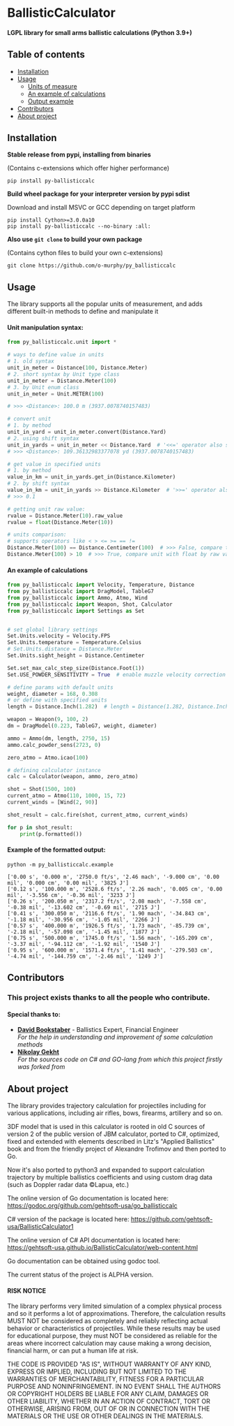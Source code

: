 # BallisticCalculator
#### LGPL library for small arms ballistic calculations (Python 3.9+)

## Table of contents
* [Installation](#installation)
* [Usage](#usage)
  * [Units of measure](#unit-manipulation-syntax)
  * [An example of calculations](#an-example-of-calculations)
  * [Output example](#example-of-the-formatted-output)
* [Contributors](#contributors)
* [About project](#about-project)

## Installation
**Stable release from pypi, installing from binaries**

(Contains c-extensions which offer higher performance)
```shell
pip install py-ballisticcalc
```

**Build wheel package for your interpreter version by pypi sdist**

Download and install MSVC or GCC depending on target platform
```shell
pip install Cython>=3.0.0a10 
pip install py-ballisticcalc --no-binary :all:
```

**Also use `git clone` to build your own package**

(Contains cython files to build your own c-extensions)
```shell
git clone https://github.com/o-murphy/py_ballisticcalc
```   


## Usage

The library supports all the popular units of measurement, and adds different built-in methods to define and manipulate it
#### Unit manipulation syntax:

```python
from py_ballisticcalc.unit import *

# ways to define value in units
# 1. old syntax
unit_in_meter = Distance(100, Distance.Meter)
# 2. short syntax by Unit type class
unit_in_meter = Distance.Meter(100)
# 3. by Unit enum class
unit_in_meter = Unit.METER(100)

# >>> <Distance>: 100.0 m (3937.0078740157483)

# convert unit
# 1. by method
unit_in_yard = unit_in_meter.convert(Distance.Yard)
# 2. using shift syntax
unit_in_yards = unit_in_meter << Distance.Yard  # '<<=' operator also supports
# >>> <Distance>: 109.36132983377078 yd (3937.0078740157483)

# get value in specified units
# 1. by method
value_in_km = unit_in_yards.get_in(Distance.Kilometer)
# 2. by shift syntax
value_in_km = unit_in_yards >> Distance.Kilometer  # '>>=' operator also supports
# >>> 0.1

# getting unit raw value:
rvalue = Distance.Meter(10).raw_value
rvalue = float(Distance.Meter(10))

# units comparison:
# supports operators like < > <= >= == !=
Distance.Meter(100) == Distance.Centimeter(100)  # >>> False, compare two units by raw value
Distance.Meter(100) > 10  # >>> True, compare unit with float by raw value
```

#### An example of calculations

```python
from py_ballisticcalc import Velocity, Temperature, Distance
from py_ballisticcalc import DragModel, TableG7
from py_ballisticcalc import Ammo, Atmo, Wind
from py_ballisticcalc import Weapon, Shot, Calculator
from py_ballisticcalc import Settings as Set


# set global library settings
Set.Units.velocity = Velocity.FPS
Set.Units.temperature = Temperature.Celsius
# Set.Units.distance = Distance.Meter
Set.Units.sight_height = Distance.Centimeter

Set.set_max_calc_step_size(Distance.Foot(1))
Set.USE_POWDER_SENSITIVITY = True  # enable muzzle velocity correction my powder temperature

# define params with default units
weight, diameter = 168, 0.308
# or define with specified units
length = Distance.Inch(1.282)  # length = Distance(1.282, Distance.Inch)

weapon = Weapon(9, 100, 2)
dm = DragModel(0.223, TableG7, weight, diameter)

ammo = Ammo(dm, length, 2750, 15)
ammo.calc_powder_sens(2723, 0)

zero_atmo = Atmo.icao(100)

# defining calculator instance
calc = Calculator(weapon, ammo, zero_atmo)

shot = Shot(1500, 100)
current_atmo = Atmo(110, 1000, 15, 72)
current_winds = [Wind(2, 90)]

shot_result = calc.fire(shot, current_atmo, current_winds)

for p in shot_result:
    print(p.formatted())
```
#### Example of the formatted output:
```shell
python -m py_ballisticcalc.example
```

```
['0.00 s', '0.000 m', '2750.0 ft/s', '2.46 mach', '-9.000 cm', '0.00 mil', '0.000 cm', '0.00 mil', '3825 J']
['0.12 s', '100.000 m', '2528.6 ft/s', '2.26 mach', '0.005 cm', '0.00 mil', '-3.556 cm', '-0.36 mil', '3233 J']
['0.26 s', '200.050 m', '2317.2 ft/s', '2.08 mach', '-7.558 cm', '-0.38 mil', '-13.602 cm', '-0.69 mil', '2715 J']
['0.41 s', '300.050 m', '2116.6 ft/s', '1.90 mach', '-34.843 cm', '-1.18 mil', '-30.956 cm', '-1.05 mil', '2266 J']
['0.57 s', '400.000 m', '1926.5 ft/s', '1.73 mach', '-85.739 cm', '-2.18 mil', '-57.098 cm', '-1.45 mil', '1877 J']
['0.75 s', '500.000 m', '1745.0 ft/s', '1.56 mach', '-165.209 cm', '-3.37 mil', '-94.112 cm', '-1.92 mil', '1540 J']
['0.95 s', '600.000 m', '1571.4 ft/s', '1.41 mach', '-279.503 cm', '-4.74 mil', '-144.759 cm', '-2.46 mil', '1249 J']
```

## Contributors
### This project exists thanks to all the people who contribute.
#### Special thanks to:
- **[David Bookstaber](https://github.com/dbookstaber)** - Ballistics Expert, Financial Engineer \
*For the help in understanding and improvement of some calculation methods*
- **[Nikolay Gekht](https://github.com/nikolaygekht)** \
*For the sources code on C# and GO-lang from which this project firstly was forked from*

## About project

The library provides trajectory calculation for projectiles including for various
applications, including air rifles, bows, firearms, artillery and so on.

3DF model that is used in this calculator is rooted in old C sources of version 2 of the public version of JBM
calculator, ported to C#, optimized, fixed and extended with elements described in
Litz's "Applied Ballistics" book and from the friendly project of Alexandre Trofimov
and then ported to Go.

Now it's also ported to python3 and expanded to support calculation trajectory by 
multiple ballistics coefficients and using custom drag data (such as Doppler radar data ©Lapua, etc.)

The online version of Go documentation is located here: https://godoc.org/github.com/gehtsoft-usa/go_ballisticcalc

C# version of the package is located here: https://github.com/gehtsoft-usa/BallisticCalculator1

The online version of C# API documentation is located here: https://gehtsoft-usa.github.io/BallisticCalculator/web-content.html

Go documentation can be obtained using godoc tool.

The current status of the project is ALPHA version.

#### RISK NOTICE

The library performs very limited simulation of a complex physical process and so it performs a lot of approximations. Therefore, the calculation results MUST NOT be considered as completely and reliably reflecting actual behavior or characteristics of projectiles. While these results may be used for educational purpose, they must NOT be considered as reliable for the areas where incorrect calculation may cause making a wrong decision, financial harm, or can put a human life at risk.

THE CODE IS PROVIDED "AS IS", WITHOUT WARRANTY OF ANY KIND, EXPRESS OR IMPLIED, INCLUDING BUT NOT LIMITED TO THE WARRANTIES OF MERCHANTABILITY, FITNESS FOR A PARTICULAR PURPOSE AND NONINFRINGEMENT. IN NO EVENT SHALL THE AUTHORS OR COPYRIGHT HOLDERS BE LIABLE FOR ANY CLAIM, DAMAGES OR OTHER LIABILITY, WHETHER IN AN ACTION OF CONTRACT, TORT OR OTHERWISE, ARISING FROM, OUT OF OR IN CONNECTION WITH THE MATERIALS OR THE USE OR OTHER DEALINGS IN THE MATERIALS.
